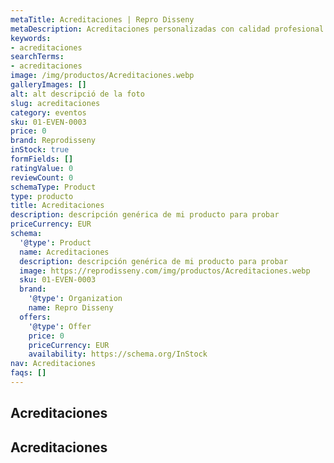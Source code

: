 ```yaml
---
metaTitle: Acreditaciones | Repro Disseny
metaDescription: Acreditaciones personalizadas con calidad profesional en Cataluña.
keywords:
- acreditaciones
searchTerms:
- acreditaciones
image: /img/productos/Acreditaciones.webp
galleryImages: []
alt: alt descripció de la foto
slug: acreditaciones
category: eventos
sku: 01-EVEN-0003
price: 0
brand: Reprodisseny
inStock: true
formFields: []
ratingValue: 0
reviewCount: 0
schemaType: Product
type: producto
title: Acreditaciones
description: descripción genérica de mi producto para probar
priceCurrency: EUR
schema:
  '@type': Product
  name: Acreditaciones
  description: descripción genérica de mi producto para probar
  image: https://reprodisseny.com/img/productos/Acreditaciones.webp
  sku: 01-EVEN-0003
  brand:
    '@type': Organization
    name: Repro Disseny
  offers:
    '@type': Offer
    price: 0
    priceCurrency: EUR
    availability: https://schema.org/InStock
nav: Acreditaciones
faqs: []
---
```


## Acreditaciones

## Acreditaciones
